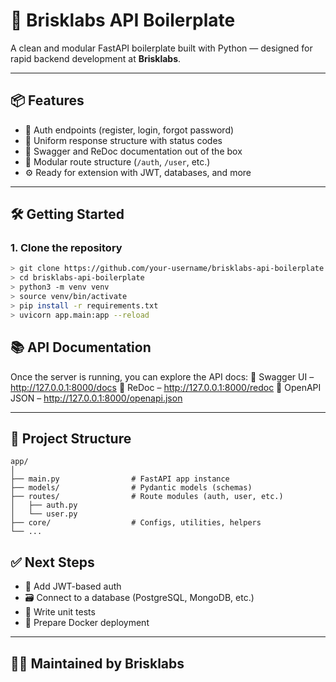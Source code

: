 # 🚀 Brisklabs API Boilerplate

A clean and modular FastAPI boilerplate built with Python — designed for rapid backend development at **Brisklabs**.

---

## 📦 Features

- 🔐 Auth endpoints (register, login, forgot password)
- 📄 Uniform response structure with status codes
- 🧪 Swagger and ReDoc documentation out of the box
- 🧱 Modular route structure (`/auth`, `/user`, etc.)
- ⚙️ Ready for extension with JWT, databases, and more

---

## 🛠️ Getting Started

### 1. Clone the repository

```bash
> git clone https://github.com/your-username/brisklabs-api-boilerplate.git
> cd brisklabs-api-boilerplate
> python3 -m venv venv
> source venv/bin/activate
> pip install -r requirements.txt
> uvicorn app.main:app --reload

```

## 📚 API Documentation
Once the server is running, you can explore the API docs:
🧪 Swagger UI – http://127.0.0.1:8000/docs
📘 ReDoc – http://127.0.0.1:8000/redoc
📂 OpenAPI JSON – http://127.0.0.1:8000/openapi.json

---

## 📁 Project Structure
```
app/
│
├── main.py                # FastAPI app instance
├── models/                # Pydantic models (schemas)
├── routes/                # Route modules (auth, user, etc.)
│   ├── auth.py
│   └── user.py
├── core/                  # Configs, utilities, helpers
└── ...

```

## ✅ Next Steps
- 🔐 Add JWT-based auth
- 🗃️ Connect to a database (PostgreSQL, MongoDB, etc.)
- 🧪 Write unit tests
- 🚀 Prepare Docker deployment

---

## 👨‍💻 Maintained by Brisklabs